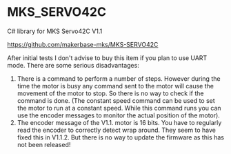 # MKS_SERVO42C
C# library for MKS Servo42C V1.1

https://github.com/makerbase-mks/MKS-SERVO42C

After initial tests I don't advise to buy this item if you plan to use UART mode. There are some serious disadvantages:
1. There is a command to perform a number of steps. However during the time the motor is busy any command sent to the motor will cause the movement of the motor to stop. So there is no way to check if the command is done. (The constant speed command can be used to set the motor to run at a constant speed. While this command runs you can use the encoder messages to monitor the actual position of the motor).
2. The encoder message of the V1.1. motor is 16 bits. You have to regularly read the encoder to correctly detect wrap around. They seem to have fixed this in V1.1.2. But there is no way to update the firmware as this has not been released!




